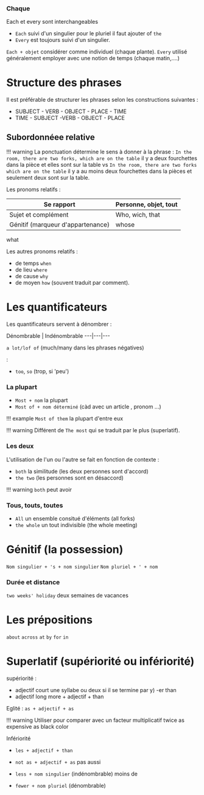 ### Chaque 

Each et every sont interchangeables

* `Each` suivi d'un singulier pour le pluriel il faut ajouter of `the` 
* `Every` est toujours suivi d'un singulier.

`Each + objet` considérer comme individuel (chaque plante).
`Every` utilisé généralement employer avec une notion de temps (chaque matin,....)

# Structure des phrases

Il est préférable de structurer les phrases selon les constructions suivantes :

* SUBJECT - VERB - OBJECT - PLACE - TIME
* TIME - SUBJECT -VERB - OBJECT - PLACE

## Subordonnéee relative

!!! warning 
	La ponctuation détermine le sens à donner à la phrase : `In the room, there are two forks, which are on the table`  il y a deux fourchettes dans la pièce et elles sont sur la table vs `In the room, there are two forks which are on the table` il y a au moins deux fourchettes dans la pièces et seulement deux sont sur la table.

Les pronoms relatifs :

Se rapport                        | Personne, objet, tout
----------------------------------|-----------
Sujet et complément 		  | Who, wich, that
Génitif (marqueur d'appartenance) | whose

what 

Les autres pronoms relatifs :

* de temps `when`
* de lieu `where`
* de cause `why`
* de moyen `how` (souvent traduit par comment).

# Les quantificateurs

Les quantificateurs servent à dénombrer : 

Dénombrable | Indénombrable
---|---|---

`a lot/lof of` (much/many dans les phrases négatives)

:

* `too`, `so` (trop, si 'peu')

### La plupart

* `Most + nom` la plupart
* `Most of + nom déterminé` (càd avec un article , pronom ...)

!!! example
	`Most of them` la plupart d'entre eux

!!! warning 
	Différent de `The most` qui se traduit par le plus (superlatif).

### Les deux

L'utilisation de l'un ou l'autre se fait en fonction de contexte :

* `both` la similitude (les deux personnes sont d'accord)
* `the two` (les personnes sont en désaccord)

!!! warning
	`both` peut avoir 

### Tous, touts, toutes	

* `All` un ensemble consitué d'éléments (all forks)
* `the whole` un tout indivisible (the whole meeting) 

# Génitif (la possession)

`Nom singulier + 's + nom singulier`
`Nom pluriel + ' + nom`

### Durée et distance

`two weeks' holiday` deux semaines de vacances

# Les prépositions

`about`
`across`
`at`
`by`
`for`
`in`

# Superlatif (supériorité ou infériorité)

supériorité :

* adjectif court une syllabe ou deux si il se termine par y) -er than
* adjectif long more + adjectif + than 

Eglité : `as + adjectif + as`

!!! warning 
	Utiliser pour comparer avec un facteur multiplicatif twice as expensive as black color

Infériorité 

* `les + adjectif + than`
* `not as + adjectif + as` pas aussi

* `less + nom singulier` (indénombrable) moins de 
* `fewer + nom pluriel` (dénombrable) 
